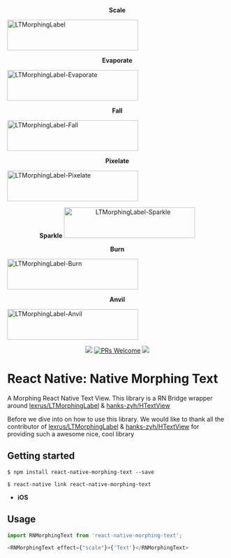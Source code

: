 
<div>
<p align="center"><b>Scale</b>
<p><img src="https://cloud.githubusercontent.com/assets/219689/3491822/96bf5de6-059d-11e4-9826-a6f82025d1af.gif" width="300" height="70" alt="LTMorphingLabel"/>
<p>
</div>


<p align="center"><b>Evaporate</b>
<p><img src="https://cloud.githubusercontent.com/assets/219689/3491838/ffc5aff2-059d-11e4-970c-6e2d7664785a.gif" width="300" height="70" alt="LTMorphingLabel-Evaporate"/>
</p>


<p align="center"><b>Fall</b>
<p><img src="https://cloud.githubusercontent.com/assets/219689/3491840/173c2238-059e-11e4-9b33-dcd21edae9e2.gif" width="300" height="70" alt="LTMorphingLabel-Fall"/>
</p>

<p align="center"><b>Pixelate</b>
<p><img src="https://cloud.githubusercontent.com/assets/219689/3491845/29bb0f8c-059e-11e4-9ef8-de56bec1baba.gif" width="300" height="70" alt="LTMorphingLabel-Pixelate"/>
</p>

<p align="center"><b>Sparkle</b>
<img src="https://cloud.githubusercontent.com/assets/219689/3508789/31e9fafe-0690-11e4-9a76-ba3ef45eb53a.gif" width="300" height="70" alt="LTMorphingLabel-Sparkle"/>
</p>

<p align="center"><b>Burn</b>
<p><img src="https://cloud.githubusercontent.com/assets/219689/3582586/4fb8c52e-0bfe-11e4-9b6f-f070f7f3ab55.gif" width="300" height="70" alt="LTMorphingLabel-Burn"/>
</p>

<p align="center"><b>Anvil</b>
<p><img src="https://cloud.githubusercontent.com/assets/219689/3594949/815cd3e8-0caa-11e4-9738-278a9c959478.gif" width="300" height="70" alt="LTMorphingLabel-Anvil"/>
</p>


<p align="center">
  <a href="https://www.npmjs.com/package/react-native-morphing-text"><img src="http://img.shields.io/npm/v/react-native-morphing-text.svg?style=flat" /></a>
  <a href="https://github.com/prscX/react-native-morphing-text/pulls"><img alt="PRs Welcome" src="https://img.shields.io/badge/PRs-welcome-brightgreen.svg" /></a>
  <a href="https://github.com/prscX/react-native-morphing-text#License"><img src="https://img.shields.io/npm/l/react-native-morphing-text.svg?style=flat" /></a>
</p>

# React Native: Native Morphing Text

A Morphing React Native Text View. This library is a RN Bridge wrapper around [lexrus/LTMorphingLabel](https://github.com/lexrus/LTMorphingLabel) & [hanks-zyh/HTextView](https://github.com/hanks-zyh/HTextView)

Before we dive into on how to use this library. We would like to thank all the contributor of [lexrus/LTMorphingLabel](https://github.com/lexrus/LTMorphingLabel) & [hanks-zyh/HTextView](https://github.com/hanks-zyh/HTextView) for providing such a awesome nice, cool library


## Getting started

`$ npm install react-native-morphing-text --save`

`$ react-native link react-native-morphing-text`

- **iOS**


## Usage

```javascript
import RNMorphingText from 'react-native-morphing-text';

<RNMorphingText effect={"scale"}>{'Text'}</RNMorphingText>

```


